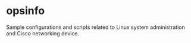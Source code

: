 # opsinfo

Sample configurations and scripts related to Linux system administration and Cisco networking device.

